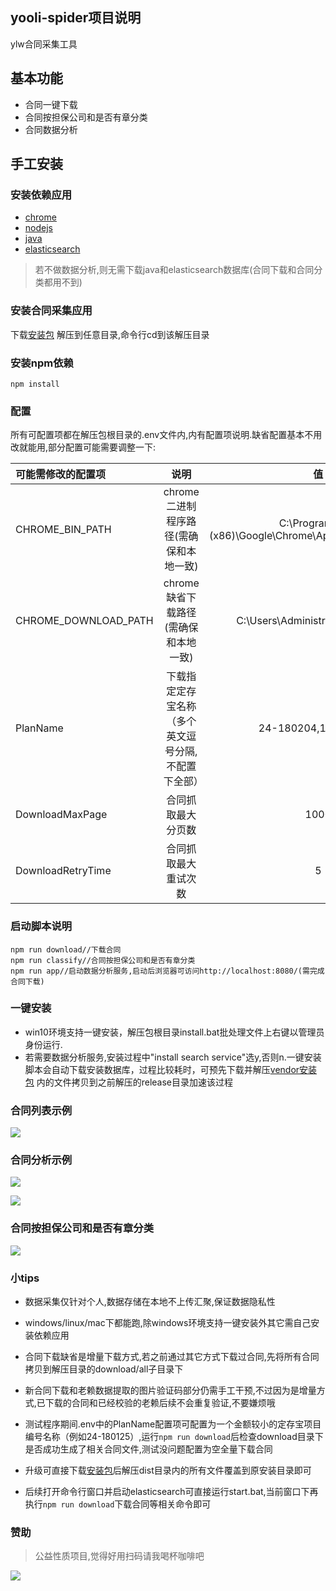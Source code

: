 yooli-spider项目说明
-----
ylw合同采集工具

## 基本功能

+ 合同一键下载
+ 合同按担保公司和是否有章分类
+ 合同数据分析

## 手工安装

### 安装依赖应用

* [chrome](https://www.google.cn/intl/zh-CN/chrome/)
* [nodejs](https://nodejs.org/zh-cn/)
* [java](https://repo.huaweicloud.com/java/jdk/13+33/)             
* [elasticsearch](https://elasticsearch.thans.cn/)

> 若不做数据分析,则无需下载java和elasticsearch数据库(合同下载和合同分类都用不到)

### 安装合同采集应用

下载[安装包](https://hk5.yrong.space/release.zip) 
解压到任意目录,命令行cd到该解压目录

### 安装npm依赖

```
npm install
```

### 配置

所有可配置项都在解压包根目录的.env文件内,内有配置项说明.缺省配置基本不用改就能用,部分配置可能需要调整一下:

|可能需修改的配置项 | 说明| 值|
|:------|:-------:| :-------:| 
|CHROME\_BIN\_PATH                |chrome二进制程序路径(需确保和本地一致)          |C:\Program Files (x86)\Google\Chrome\Application\chrome.exe
|CHROME\_DOWNLOAD\_PATH                |chrome缺省下载路径(需确保和本地一致)       |C:\Users\Administrator\Downloads
|PlanName               |下载指定定存宝名称（多个英文逗号分隔,不配置下全部）                |24-180204,12-190507
|DownloadMaxPage               |合同抓取最大分页数                |1000
|DownloadRetryTime               |合同抓取最大重试次数               |5


### 启动脚本说明

```
npm run download//下载合同
npm run classify//合同按担保公司和是否有章分类
npm run app//启动数据分析服务,启动后浏览器可访问http://localhost:8080/(需完成合同下载)
```

### 一键安装

* win10环境支持一键安装，解压包根目录install.bat批处理文件上右键以管理员身份运行.
* 若需要数据分析服务,安装过程中"install search service"选y,否则n.一键安装脚本会自动下载安装数据库，过程比较耗时，可预先下载并解压[vendor安装包](https://hk5.yrong.space/vendor.zip) 内的文件拷贝到之前解压的release目录加速该过程

### 合同列表示例

![](detail.png)

### 合同分析示例

![](analysis.png)

![](assurance.png)

### 合同按担保公司和是否有章分类

![](classify.png)

### 小tips

* 数据采集仅针对个人,数据存储在本地不上传汇聚,保证数据隐私性

* windows/linux/mac下都能跑,除windows环境支持一键安装外其它需自己安装依赖应用

* 合同下载缺省是增量下载方式,若之前通过其它方式下载过合同,先将所有合同拷贝到解压目录的download/all子目录下

* 新合同下载和老赖数据提取的图片验证码部分仍需手工干预,不过因为是增量方式,已下载的合同和已经校验的老赖后续不会重复验证,不要嫌烦哦

* 测试程序期间.env中的PlanName配置项可配置为一个金额较小的定存宝项目编号名称（例如24-180125）,运行`npm run download`后检查download目录下是否成功生成了相关合同文件,测试没问题配置为空全量下载合同

* 升级可直接下载[安装包](https://hk5.yrong.space/release.zip)后解压dist目录内的所有文件覆盖到原安装目录即可

* 后续打开命令行窗口并启动elasticsearch可直接运行start.bat,当前窗口下再执行`npm run download`下载合同等相关命令即可 

 

### 赞助

> 公益性质项目,觉得好用扫码请我喝杯咖啡吧

![](appreciate.jpg)

